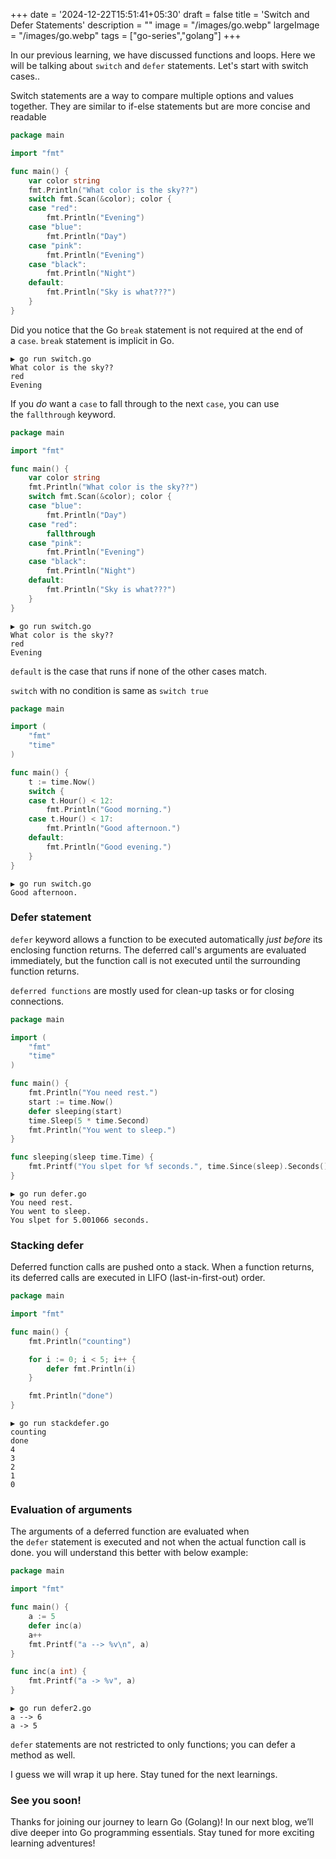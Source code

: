 +++
date = '2024-12-22T15:51:41+05:30'
draft = false
title = 'Switch and Defer Statements'
description = ""
image = "/images/go.webp"
largeImage = "/images/go.webp"
tags = ["go-series","golang"]
+++


In our previous learning, we have discussed functions and loops. Here we will be talking about `switch` and `defer` statements. Let's start with switch cases..

Switch statements are a way to compare multiple options and values together. They are similar to if-else statements but are more concise and readable

```go
package main

import "fmt"

func main() {
    var color string
    fmt.Println("What color is the sky??")
    switch fmt.Scan(&color); color {
    case "red":
        fmt.Println("Evening")
    case "blue":
        fmt.Println("Day")
    case "pink":
        fmt.Println("Evening")
    case "black":
        fmt.Println("Night")
    default:
        fmt.Println("Sky is what???")
    }
}

```

Did you notice that the Go `break` statement is not required at the end of a `case`. `break` statement is implicit in Go.

```shell
▶ go run switch.go
What color is the sky??
red
Evening

```

If you _do_ want a `case` to fall through to the next `case`, you can use the `fallthrough` keyword.

```go
package main

import "fmt"

func main() {
    var color string
    fmt.Println("What color is the sky??")
    switch fmt.Scan(&color); color {
    case "blue":
        fmt.Println("Day")
    case "red":
        fallthrough
    case "pink":
        fmt.Println("Evening")
    case "black":
        fmt.Println("Night")
    default:
        fmt.Println("Sky is what???")
    }
}

```

```shell
▶ go run switch.go
What color is the sky??
red
Evening

```

`default` is the case that runs if none of the other cases match.

`switch` with no condition is same as `switch true`

```go
package main

import (
    "fmt"
    "time"
)

func main() {
    t := time.Now()
    switch {
    case t.Hour() < 12:
        fmt.Println("Good morning.")
    case t.Hour() < 17:
        fmt.Println("Good afternoon.")
    default:
        fmt.Println("Good evening.")
    }
}

```

```shell
▶ go run switch.go
Good afternoon.

```

### Defer statement

`defer` keyword allows a function to be executed automatically _just before_ its enclosing function returns. The deferred call's arguments are evaluated immediately, but the function call is not executed until the surrounding function returns.

`deferred functions` are mostly used for clean-up tasks or for closing connections.

```go
package main

import (
    "fmt"
    "time"
)

func main() {
    fmt.Println("You need rest.")
    start := time.Now()
    defer sleeping(start)
    time.Sleep(5 * time.Second)
    fmt.Println("You went to sleep.")
}

func sleeping(sleep time.Time) {
    fmt.Printf("You slpet for %f seconds.", time.Since(sleep).Seconds())
}

```

```shell
▶ go run defer.go
You need rest.
You went to sleep.
You slpet for 5.001066 seconds.

```

### Stacking defer

Deferred function calls are pushed onto a stack. When a function returns, its deferred calls are executed in LIFO (last-in-first-out) order.

```go
package main

import "fmt"

func main() {
    fmt.Println("counting")

    for i := 0; i < 5; i++ {
        defer fmt.Println(i)
    }

    fmt.Println("done")
}

```

```shell
▶ go run stackdefer.go
counting
done
4
3
2
1
0

```

### Evaluation of arguments

The arguments of a deferred function are evaluated when the `defer` statement is executed and not when the actual function call is done. you will understand this better with below example:

```go
package main

import "fmt"

func main() {
    a := 5
    defer inc(a)
    a++
    fmt.Printf("a --> %v\n", a)
}

func inc(a int) {
    fmt.Printf("a -> %v", a)
}

```

```shell
▶ go run defer2.go
a --> 6
a -> 5

```

`defer` statements are not restricted to only functions; you can defer a method as well.

I guess we will wrap it up here. Stay tuned for the next learnings.

### See you soon!

Thanks for joining our journey to learn Go (Golang)! In our next blog, we’ll dive deeper into Go programming essentials. Stay tuned for more exciting learning adventures!